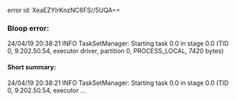 error id: XeaEZYIrKnzNC6FS//5UQA==
### Bloop error:

24/04/19 20:38:21 INFO TaskSetManager: Starting task 0.0 in stage 0.0 (TID 0, 9.202.50.54, executor driver, partition 0, PROCESS_LOCAL, 7420 bytes)
#### Short summary: 

24/04/19 20:38:21 INFO TaskSetManager: Starting task 0.0 in stage 0.0 (TID 0, 9.202.50.54, executor ...